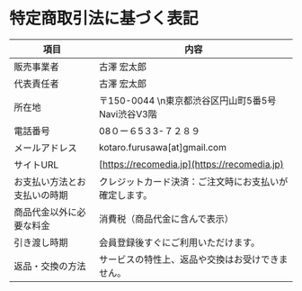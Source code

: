# 特定商取引法に基づく表記
| 項目 | 内容 |
|------|------|
|販売事業者|古澤 宏太郎|
|代表責任者|古澤 宏太郎|
|所在地|〒150-0044 \n東京都渋谷区円山町5番5号 Navi渋谷Ⅴ3階|
|電話番号|08０ー６5３3-７２８９|
|メールアドレス|kotaro.furusawa[at]gmail.com|
|サイトURL|[https://recomedia.jp](https://recomedia.jp)|
|お支払い方法とお支払いの時期|クレジットカード決済：ご注文時にお支払いが確定します。|
|商品代金以外に必要な料金|消費税（商品代金に含んで表示）|
|引き渡し時期|会員登録後すぐにご利用いただけます。|
|返品・交換の方法|サービスの特性上、返品や交換はお受けできません。|
